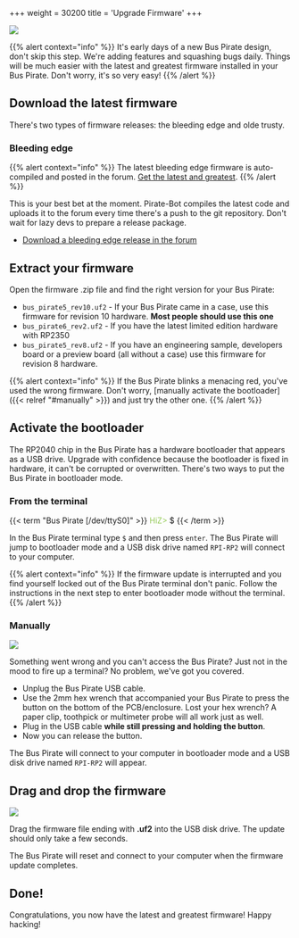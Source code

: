 +++
weight = 30200
title = 'Upgrade Firmware'
+++

![](/images/docs/fw/firmware-1024.jpg)

{{% alert context="info" %}}
It's early days of a new Bus Pirate design, don't skip this step. We're adding features and squashing bugs daily. Things will be much easier with the latest and greatest firmware installed in your Bus Pirate. Don't worry, it's so very easy!
{{% /alert %}}

## Download the latest firmware

There's two types of firmware releases: the bleeding edge and olde trusty.

### Bleeding edge

{{% alert context="info" %}}
The latest bleeding edge firmware is auto-compiled and posted in the forum. [Get the latest and greatest](https://forum.buspirate.com/t/bus-pirate-5-auto-build-main-branch/20/999999).
{{% /alert %}}

This is your best bet at the moment. Pirate-Bot compiles the latest code and uploads it to the forum every time there's a push to the git repository. Don't wait for lazy devs to prepare a release package.

- [Download a bleeding edge release in the forum](https://forum.buspirate.com/t/bus-pirate-5-auto-build-main-branch/20/999999)

## Extract your firmware

Open the firmware .zip file and find the right version for your Bus Pirate:
- ```bus_pirate5_rev10.uf2``` - If your Bus Pirate came in a case, use this firmware for revision 10 hardware. **Most people should use this one**
- ```bus_pirate6_rev2.uf2``` - If you have the latest limited edition hardware with RP2350
- ```bus_pirate5_rev8.uf2``` - If you have an engineering sample, developers board or a preview board (all without a case) use this firmware for revision 8 hardware.

{{% alert context="info" %}}
If the Bus Pirate blinks a menacing red, you've used the wrong firmware. Don't worry, [manually activate the bootloader]({{< relref "#manually" >}}) and just try the other one.
{{% /alert %}}


## Activate the bootloader

The RP2040 chip in the Bus Pirate has a hardware bootloader that appears as a USB drive. Upgrade with confidence because the bootloader is fixed in hardware, it can't be corrupted or overwritten. There's two ways to put the Bus Pirate in bootloader mode.

### From the terminal

{{< term "Bus Pirate [/dev/ttyS0]" >}}
<span style="color:#96cb59">HiZ></span> $
{{< /term >}}

In the Bus Pirate terminal type ```$``` and then press ```enter```. The Bus Pirate will jump to bootloader mode and a USB disk drive named ```RPI-RP2``` will connect to your computer. 

{{% alert context="info" %}}
If the firmware update is interrupted and you find yourself locked out of the Bus Pirate terminal don't panic. Follow the instructions in the next step to enter bootloader mode without the terminal.
{{% /alert %}}

### Manually

![](/images/docs/fw/boot-loader.jpg)

Something went wrong and you can't access the Bus Pirate? Just not in the mood to fire up a terminal? No problem, we've got you covered.

- Unplug the Bus Pirate USB cable.
- Use the 2mm hex wrench that accompanied your Bus Pirate to press the button on the bottom of the PCB/enclosure. Lost your hex wrench? A paper clip, toothpick or multimeter probe will all work just as well.
- Plug in the USB cable **while still pressing and holding the button**.
- Now you can release the button.

The Bus Pirate will connect to your computer in bootloader mode and a USB disk drive named ```RPI-RP2``` will appear.

## Drag and drop the firmware

![](/images/docs/fw/bootload-drive.png)

Drag the firmware file ending with **.uf2** into the USB disk drive. The update should only take a few seconds.

The Bus Pirate will reset and connect to your computer when the firmware update completes.

## Done!

Congratulations, you now have the latest and greatest firmware! Happy hacking!

